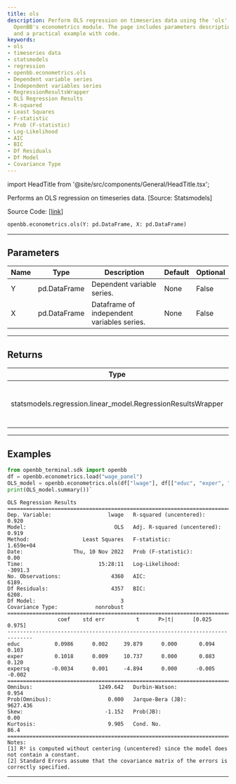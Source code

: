 ```yaml
---
title: ols
description: Perform OLS regression on timeseries data using the 'ols' function from
  OpenBB's econometrics module. The page includes parameters description, return type,
  and a practical example with code.
keywords:
- ols
- timeseries data
- statsmodels
- regression
- openbb.econometrics.ols
- Dependent variable series
- Independent variables series
- RegressionResultsWrapper
- OLS Regression Results
- R-squared
- Least Squares
- F-statistic
- Prob (F-statistic)
- Log-Likelihood
- AIC
- BIC
- Df Residuals
- Df Model
- Covariance Type
---
```


import HeadTitle from '@site/src/components/General/HeadTitle.tsx';

<HeadTitle title="econometrics.ols - Reference | OpenBB SDK Docs" />

Performs an OLS regression on timeseries data. [Source: Statsmodels]

Source Code: [[link](https://github.com/OpenBB-finance/OpenBBTerminal/tree/main/openbb_terminal/econometrics/regression_model.py#L176)]

```python wordwrap
openbb.econometrics.ols(Y: pd.DataFrame, X: pd.DataFrame)
```

---

## Parameters

| Name | Type | Description | Default | Optional |
| ---- | ---- | ----------- | ------- | -------- |
| Y | pd.DataFrame | Dependent variable series. | None | False |
| X | pd.DataFrame | Dataframe of independent variables series. | None | False |


---

## Returns

| Type | Description |
| ---- | ----------- |
| statsmodels.regression.linear_model.RegressionResultsWrapper | Regression model wrapper from statsmodels. |
---

## Examples

```python
from openbb_terminal.sdk import openbb
df = openbb.econometrics.load("wage_panel")
OLS_model = openbb.econometrics.ols(df["lwage"], df[["educ", "exper", "expersq"]])
print(OLS_model.summary())`
```

```
OLS Regression Results
=======================================================================================
Dep. Variable:                  lwage   R-squared (uncentered):                   0.920
Model:                            OLS   Adj. R-squared (uncentered):              0.919
Method:                 Least Squares   F-statistic:                          1.659e+04
Date:                Thu, 10 Nov 2022   Prob (F-statistic):                        0.00
Time:                        15:28:11   Log-Likelihood:                         -3091.3
No. Observations:                4360   AIC:                                      6189.
Df Residuals:                    4357   BIC:                                      6208.
Df Model:                           3
Covariance Type:            nonrobust
==============================================================================
                coef    std err          t      P>|t|      [0.025      0.975]
------------------------------------------------------------------------------
educ           0.0986      0.002     39.879      0.000       0.094       0.103
exper          0.1018      0.009     10.737      0.000       0.083       0.120
expersq       -0.0034      0.001     -4.894      0.000      -0.005      -0.002
==============================================================================
Omnibus:                     1249.642   Durbin-Watson:                   0.954
Prob(Omnibus):                  0.000   Jarque-Bera (JB):             9627.436
Skew:                          -1.152   Prob(JB):                         0.00
Kurtosis:                       9.905   Cond. No.                         86.4
==============================================================================
Notes:
[1] R² is computed without centering (uncentered) since the model does not contain a constant.
[2] Standard Errors assume that the covariance matrix of the errors is correctly specified.
```
---

